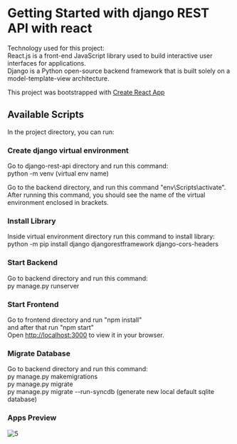 # Getting Started with django REST API with react
Technology used for this project:<br/>
React.js is a front-end JavaScript library used to build interactive user interfaces for applications.<br/>
Django is a Python open-source backend framework that is built solely on a model-template-view architecture.<br/>

This project was bootstrapped with [Create React App](https://github.com/facebook/create-react-app)

## Available Scripts

In the project directory, you can run:

### Create django virtual environment

Go to django-rest-api directory and run this command:<br/>
python -m venv (virtual env name)

Go to the backend directory, and run this command "env\Scripts\activate".<br/>
After running this command, you should see the name of the virtual environment enclosed in brackets.

### Install Library 

Inside virtual environment directory run this command to install library:<br/>
python -m pip install django djangorestframework django-cors-headers

### Start Backend

Go to backend directory and run this command:<br/>
py manage.py runserver

### Start Frontend

Go to frontend directory and run "npm install"<br/>
and after that run "npm start"<br/>
Open [http://localhost:3000](http://localhost:3000) to view it in your browser.

### Migrate Database

Go to backend directory and run this command:<br/>
py manage.py makemigrations<br/>
py manage.py migrate<br/>
py manage.py migrate --run-syncdb (generate new local default sqlite database)<br/>


### Apps Preview

![5](https://user-images.githubusercontent.com/33762836/199679938-634a6ca0-43e4-41a9-87b5-9aae44f8120e.PNG)

